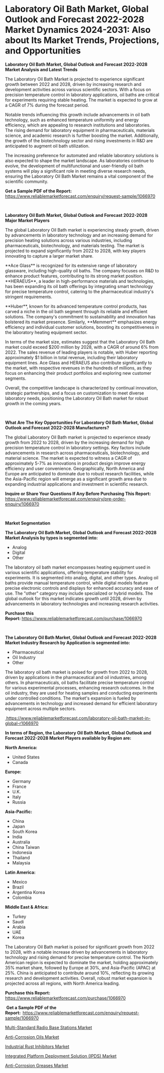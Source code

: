 <p><h1>Laboratory Oil Bath Market, Global Outlook and Forecast 2022-2028 Market Dynamics 2024-2031: Also about Its Market Trends, Projections, and Opportunities</h1></p><p><strong>Laboratory Oil Bath Market, Global Outlook and Forecast 2022-2028 Market Analysis and Latest Trends</strong></p>
<p><p>The Laboratory Oil Bath Market is projected to experience significant growth between 2022 and 2028, driven by increasing research and development activities across various scientific sectors. With a focus on precision temperature control in laboratory applications, oil baths are critical for experiments requiring stable heating. The market is expected to grow at a CAGR of 7% during the forecast period. </p><p>Notable trends influencing this growth include advancements in oil bath technology, such as enhanced temperature uniformity and energy efficiency, which are appealing to research institutions and laboratories. The rising demand for laboratory equipment in pharmaceuticals, materials science, and academic research is further boosting the market. Additionally, the growth of the biotechnology sector and rising investments in R&D are anticipated to augment oil bath utilization. </p><p>The increasing preference for automated and reliable laboratory solutions is also expected to shape the market landscape. As laboratories continue to evolve, the development of multifunctional and user-friendly oil bath systems will play a significant role in meeting diverse research needs, ensuring the Laboratory Oil Bath Market remains a vital component of the scientific community.</p></p>
<p><strong>Get a Sample PDF of the Report:&nbsp;</strong> <a href="https://www.reliablemarketforecast.com/enquiry/request-sample/1066970?utm_campaign=1129&utm_medium=2&utm_source=Github&utm_content=ia&utm_term=11102024&utm_id=laboratory-oil-bath-market-global-outlook-and-forecast-2022-2028">https://www.reliablemarketforecast.com/enquiry/request-sample/1066970</a></p>
<p>&nbsp;</p>
<p><strong>Laboratory Oil Bath Market, Global Outlook and Forecast 2022-2028 Major Market Players</strong></p>
<p><p>The global Laboratory Oil Bath market is experiencing steady growth, driven by advancements in laboratory technology and an increasing demand for precision heating solutions across various industries, including pharmaceuticals, biotechnology, and materials testing. The market is projected to expand significantly from 2022 to 2028, with key players innovating to capture a larger market share.</p><p>**Ace Glass** is recognized for its extensive range of laboratory glassware, including high-quality oil baths. The company focuses on R&D to enhance product features, contributing to its strong market position. **HERAEUS**, a leader in high-performance materials and technologies, has been expanding its oil bath offerings by integrating smart technology for precise temperature control, catering to the pharmaceutical industry's stringent requirements.</p><p>**Huber**, known for its advanced temperature control products, has carved a niche in the oil bath segment through its reliable and efficient solutions. The company's commitment to sustainability and innovation has bolstered its market presence. Similarly, **Memmert** emphasizes energy efficiency and individual customer solutions, boosting its competitiveness in the laboratory heating equipment sector.</p><p>In terms of the market size, estimates suggest that the Laboratory Oil Bath market could exceed $200 million by 2028, with a CAGR of around 6% from 2022. The sales revenue of leading players is notable, with Huber reporting approximately $1 billion in total revenue, including their laboratory equipment lines. Ace Glass and HERAEUS also contribute significantly to the market, with respective revenues in the hundreds of millions, as they focus on enhancing their product portfolios and exploring new customer segments.</p><p>Overall, the competitive landscape is characterized by continual innovation, strategic partnerships, and a focus on customization to meet diverse laboratory needs, positioning the Laboratory Oil Bath market for robust growth in the coming years.</p></p>
<p>&nbsp;</p>
<p><strong>What Are The Key Opportunities For Laboratory Oil Bath Market, Global Outlook and Forecast 2022-2028 Manufacturers?</strong></p>
<p><p>The global Laboratory Oil Bath market is projected to experience steady growth from 2022 to 2028, driven by the increasing demand for high precision temperature control in laboratory settings. Key factors include advancements in research across pharmaceuticals, biotechnology, and material science. The market is expected to witness a CAGR of approximately 5-7% as innovations in product design improve energy efficiency and user convenience. Geographically, North America and Europe are anticipated to dominate due to robust research facilities, while the Asia-Pacific region will emerge as a significant growth area due to expanding industrial applications and investment in scientific research.</p></p>
<p><strong>Inquire or Share Your Questions If Any Before Purchasing This Report:</strong> <a href="https://www.reliablemarketforecast.com/enquiry/pre-order-enquiry/1066970?utm_campaign=1129&utm_medium=2&utm_source=Github&utm_content=ia&utm_term=11102024&utm_id=laboratory-oil-bath-market-global-outlook-and-forecast-2022-2028">https://www.reliablemarketforecast.com/enquiry/pre-order-enquiry/1066970</a></p>
<p>&nbsp;</p>
<p><strong>Market Segmentation</strong></p>
<p><strong>The Laboratory Oil Bath Market, Global Outlook and Forecast 2022-2028 Market Analysis by types is segmented into:</strong></p>
<p><ul><li>Analog</li><li>Digital</li><li>Other</li></ul></p>
<p><p>The laboratory oil bath market encompasses heating equipment used in various scientific applications, offering temperature stability for experiments. It is segmented into analog, digital, and other types. Analog oil baths provide manual temperature control, while digital models feature precise electronic controls and displays for enhanced accuracy and ease of use. The "other" category may include specialized or hybrid models. The global outlook for this market indicates growth until 2028, driven by advancements in laboratory technologies and increasing research activities.</p></p>
<p><strong>Purchase this Report:&nbsp;</strong><a href="https://www.reliablemarketforecast.com/purchase/1066970?utm_campaign=1129&utm_medium=2&utm_source=Github&utm_content=ia&utm_term=11102024&utm_id=laboratory-oil-bath-market-global-outlook-and-forecast-2022-2028">https://www.reliablemarketforecast.com/purchase/1066970</a></p>
<p>&nbsp;</p>
<p><strong>The Laboratory Oil Bath Market, Global Outlook and Forecast 2022-2028 Market Industry Research by Application is segmented into:</strong></p>
<p><ul><li>Pharmaceutical</li><li>Oil Industry</li><li>Other</li></ul></p>
<p><p>The laboratory oil bath market is poised for growth from 2022 to 2028, driven by applications in the pharmaceutical and oil industries, among others. In pharmaceuticals, oil baths facilitate precise temperature control for various experimental processes, enhancing research outcomes. In the oil industry, they are used for heating samples and conducting experiments under controlled conditions. The market's expansion is fueled by advancements in technology and increased demand for efficient laboratory equipment across multiple sectors.</p></p>
<p><a href="https://www.reliablemarketforecast.com/laboratory-oil-bath-market-in-global-r1066970?utm_campaign=1129&utm_medium=2&utm_source=Github&utm_content=ia&utm_term=11102024&utm_id=laboratory-oil-bath-market-global-outlook-and-forecast-2022-2028">&nbsp;https://www.reliablemarketforecast.com/laboratory-oil-bath-market-in-global-r1066970</a></p>
<p><strong>In terms of Region, the Laboratory Oil Bath Market, Global Outlook and Forecast 2022-2028 Market Players available by Region are:</strong></p>
<p>
    <p> <strong> North America: </strong>
        <ul>
            <li>United States</li>
            <li>Canada</li>
        </ul>
        </p> 
    <p> <strong> Europe: </strong>
        <ul>
            <li>Germany</li>
            <li>France</li>
            <li>U.K.</li>
            <li>Italy</li>
            <li>Russia</li>
        </ul>
        </p> 
    <p> <strong> Asia-Pacific: </strong>
        <ul>
            <li>China</li>
            <li>Japan</li>
            <li>South Korea</li>
            <li>India</li>
            <li>Australia</li>
            <li>China Taiwan</li>
            <li>Indonesia</li>
            <li>Thailand</li>
            <li>Malaysia</li>
        </ul>
        </p> 
    <p> <strong> Latin America: </strong>
        <ul>
            <li>Mexico</li>
            <li>Brazil</li>
            <li>Argentina Korea</li>
            <li>Colombia</li>
        </ul>
        </p> 
    <p> <strong> Middle East & Africa: </strong>
        <ul>
            <li>Turkey</li>
            <li>Saudi</li>
            <li>Arabia</li>
            <li>UAE</li>
            <li>Korea</li>
        </ul>
    </p>
    </p>
<p><p>The Laboratory Oil Bath market is poised for significant growth from 2022 to 2028, with a notable increase driven by advancements in laboratory technology and rising demand for precise temperature control. The North American region is expected to dominate the market, holding approximately 35% market share, followed by Europe at 30%, and Asia-Pacific (APAC) at 25%. China is anticipated to contribute around 10%, reflecting its growing research and development activities. Overall, robust market expansion is projected across all regions, with North America leading.</p></p>
<p><strong>Purchase this Report: </strong><a href="https://www.reliablemarketforecast.com/purchase/1066970?utm_campaign=1129&utm_medium=2&utm_source=Github&utm_content=ia&utm_term=11102024&utm_id=laboratory-oil-bath-market-global-outlook-and-forecast-2022-2028">https://www.reliablemarketforecast.com/purchase/1066970</a></p>
<p>&nbsp;<strong>Get a Sample PDF of the Report:&nbsp;&nbsp;</strong><a href="https://www.reliablemarketforecast.com/enquiry/request-sample/1066970?utm_campaign=1129&utm_medium=2&utm_source=Github&utm_content=ia&utm_term=11102024&utm_id=laboratory-oil-bath-market-global-outlook-and-forecast-2022-2028">https://www.reliablemarketforecast.com/enquiry/request-sample/1066970</a></p>
<p><strong></strong></p>
<p><p><a href="https://issuu.com/reportprime-2/docs/multi-standard-radio-base-stations-_82c8f77f6d7ffe?utm_campaign=1129&utm_medium=2&utm_source=Github&utm_content=ia&utm_term=11102024&utm_id=laboratory-oil-bath-market-global-outlook-and-forecast-2022-2028">Multi-Standard Radio Base Stations Market</a></p><p><a href="https://www.linkedin.com/pulse/global-anti-corrosion-oils-market-trends-innovations-forward-looking-lnywf?utm_campaign=1129&utm_medium=2&utm_source=Github&utm_content=ia&utm_term=11102024&utm_id=laboratory-oil-bath-market-global-outlook-and-forecast-2022-2028">Anti-Corrosion Oils Market</a></p><p><a href="https://www.linkedin.com/pulse/industrial-rust-inhibitors-revenue-growth-report-2024-2031-yn2mf?utm_campaign=1129&utm_medium=2&utm_source=Github&utm_content=ia&utm_term=11102024&utm_id=laboratory-oil-bath-market-global-outlook-and-forecast-2022-2028">Industrial Rust Inhibitors Market</a></p><p><a href="https://issuu.com/reportprime-2/docs/integrated-platform-deployment-solu_fe246bdf4951c9?utm_campaign=1129&utm_medium=2&utm_source=Github&utm_content=ia&utm_term=11102024&utm_id=laboratory-oil-bath-market-global-outlook-and-forecast-2022-2028">Integrated Platform Deployment Solution (IPDS) Market</a></p><p><a href="https://www.linkedin.com/pulse/pulse-anti-corrosion-greases-rhythms-change-market-resonance-88n1e?utm_campaign=1129&utm_medium=2&utm_source=Github&utm_content=ia&utm_term=11102024&utm_id=laboratory-oil-bath-market-global-outlook-and-forecast-2022-2028">Anti-Corrosion Greases Market</a></p></p>